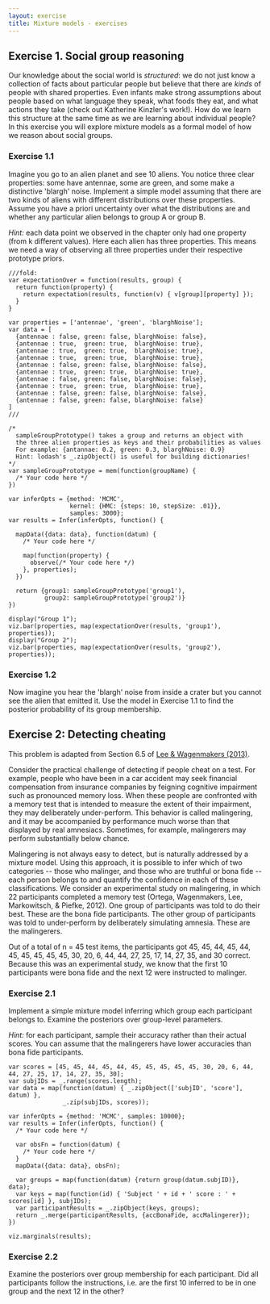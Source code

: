 ```yaml
---
layout: exercise
title: Mixture models - exercises
---
```


## Exercise 1. Social group reasoning

Our knowledge about the social world is *structured*: we do not just know a collection of facts about particular people but believe that there are *kinds* of people with shared properties.
Even infants make strong assumptions about people based on what language they speak, what foods they eat, and what actions they take (check out Katherine Kinzler's work!).
How do we learn this structure at the same time as we are learning about individual people?
In this exercise you will explore mixture models as a formal model of how we reason about social groups.


### Exercise 1.1

Imagine you go to an alien planet and see 10 aliens.
You notice three clear properties: some have antennae, some are green, and some make a distinctive 'blargh' noise.
Implement a simple model assuming that there are two kinds of aliens with different distributions over these properties.
Assume you have a priori uncertainty over what the distributions are and whether any particular alien belongs to group A or group B.

*Hint:* each data point we observed in the chapter only had one property (from k different values). Here each alien has three properties.
This means we need a way of observing all three properties under their respective prototype priors.


~~~~
///fold:
var expectationOver = function(results, group) {
  return function(property) {
    return expectation(results, function(v) { v[group][property] });
  }
}

var properties = ['antennae', 'green', 'blarghNoise'];
var data = [
  {antennae : false, green: false, blarghNoise: false},
  {antennae : true,  green: true,  blarghNoise: true},
  {antennae : true,  green: true,  blarghNoise: true},
  {antennae : true,  green: true,  blarghNoise: true},
  {antennae : false, green: false, blarghNoise: false},
  {antennae : true,  green: true,  blarghNoise: true},
  {antennae : false, green: false, blarghNoise: false},
  {antennae : true,  green: true,  blarghNoise: true},
  {antennae : false, green: false, blarghNoise: false},
  {antennae : false, green: false, blarghNoise: false}
]
///

/* 
  sampleGroupPrototype() takes a group and returns an object with
  the three alien properties as keys and their probabilities as values
  For example: {antannae: 0.2, green: 0.3, blarghNoise: 0.9}
  Hint: lodash's _.zipObject() is useful for building dictionaries!
*/
var sampleGroupPrototype = mem(function(groupName) {
  /* Your code here */
})

var inferOpts = {method: 'MCMC',
                 kernel: {HMC: {steps: 10, stepSize: .01}},
                 samples: 3000};
var results = Infer(inferOpts, function() {
  
  mapData({data: data}, function(datum) {
    /* Your code here */
    
    map(function(property) {
      observe(/* Your code here */)
    }, properties);
  })
  
  return {group1: sampleGroupPrototype('group1'), 
          group2: sampleGroupPrototype('group2')}
})

display("Group 1");
viz.bar(properties, map(expectationOver(results, 'group1'), properties));
display("Group 2");
viz.bar(properties, map(expectationOver(results, 'group2'), properties));
~~~~


### Exercise 1.2

Now imagine you hear the 'blargh' noise from inside a crater but you cannot see the alien that emitted it.
Use the model in Exercise 1.1 to find the posterior probability of its group membership.

<!-- TODO: extend this with another part or two to get at perceptual regularization to the group mean (basically the perceptual magnet example from the chapter applied to stereotypes), and the effect of noisy vs clear traits on group assignment.
  -->


## Exercise 2: Detecting cheating

This problem is adapted from Section 6.5 of [Lee \& Wagenmakers (2013)](https://faculty.washington.edu/jmiyamot/p548/leemd%20bayesian%20cog%20modeling%20-%20practical%20crs.pdf).

Consider the practical challenge of detecting if people cheat on a test.
For example, people who have been in a car accident may seek financial compensation from insurance companies by feigning cognitive impairment such as pronounced memory loss.
When these people are confronted with a memory test that is intended to measure the extent of their impairment, they may deliberately under-perform.
This behavior is called malingering, and it may be accompanied by performance much worse than that displayed by real amnesiacs.
Sometimes, for example, malingerers may perform substantially below chance.

Malingering is not always easy to detect, but is naturally addressed by a mixture model.
Using this approach, it is possible to infer which of two categories -- those who malinger, and those who are truthful or bona fide -- each person belongs to and quantify the confidence in each of these classifications.
We consider an experimental study on malingering, in which 22 participants completed a memory test (Ortega, Wagenmakers, Lee, Markowitsch, & Piefke, 2012).
One group of participants was told to do their best.
These are the bona fide participants.
The other group of participants was told to under-perform by deliberately simulating amnesia.
These are the malingerers.

Out of a total of n = 45 test items, the participants got 45, 45, 44, 45, 44, 45, 45, 45, 45, 45, 30, 20, 6, 44, 44, 27, 25, 17, 14, 27, 35, and 30 correct.
Because this was an experimental study, we know that the first 10 participants were bona fide and the next 12 were instructed to malinger.


### Exercise 2.1

Implement a simple mixture model inferring which group each participant belongs to.
Examine the posteriors over group-level parameters.

*Hint:* for each participant, sample their accuracy rather than their actual scores.
You can assume that the malingerers have lower accuracies than bona fide participants.


~~~~
var scores = [45, 45, 44, 45, 44, 45, 45, 45, 45, 45, 30, 20, 6, 44, 44, 27, 25, 17, 14, 27, 35, 30];
var subjIDs = _.range(scores.length);
var data = map(function(datum) { _.zipObject(['subjID', 'score'], datum) },
               _.zip(subjIDs, scores));

var inferOpts = {method: 'MCMC', samples: 10000};
var results = Infer(inferOpts, function() {
  /* Your code here */
  
  var obsFn = function(datum) {
    /* Your code here */
  }
  mapData({data: data}, obsFn);

  var groups = map(function(datum) {return group(datum.subjID)}, data);
  var keys = map(function(id) { 'Subject ' + id + ' score : ' + scores[id] }, subjIDs);
  var participantResults = _.zipObject(keys, groups);
  return _.merge(participantResults, {accBonaFide, accMalingerer});
})

viz.marginals(results);
~~~~


### Exercise 2.2

Examine the posteriors over group membership for each participant.
Did all participants follow the instructions, i.e. are the first 10 inferred to be in one group and the next 12 in the other?
